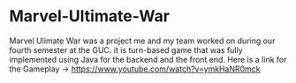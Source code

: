 # Marvel-Ultimate-War
Marvel Ulimate War was a project me and my team worked on during our fourth semester at the GUC. it is turn-based game that was fully implemented using Java for the backend and the front end. Here is a link for the Gameplay -> https://www.youtube.com/watch?v=ymkHaNR0mck
